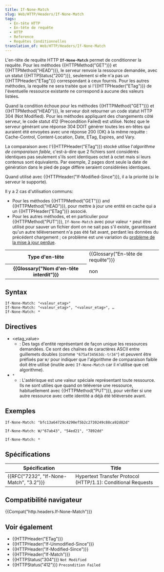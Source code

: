```yaml
---
title: If-None-Match
slug: Web/HTTP/Headers/If-None-Match
tags:
  - En-tête HTTP
  - En-tête de requête
  - HTTP
  - Reference
  - Requêtes Conditionnelles
translation_of: Web/HTTP/Headers/If-None-Match
---
```

L'en-tête de requête HTTP **`If-None-Match`** permet de conditionner la requête. Pour les méthodes {{HTTPMethod("GET")}} et {{HTTPMethod("HEAD")}}, le serveur renvoie la ressource demandée, avec un statut {{HTTPStatus("200")}}, seulement si elle n'a pas un {{HTTPHeader("ETag")}} correspondant à ceux fournis. Pour les autres méthodes, la requête ne sera traitée que si l'{{HTTPHeader("ETag")}} de l'éventuelle ressource existante ne correspond à aucune des valeurs listées.

Quand la condition échoue pour les méthodes {{HTTPMethod("GET")}} et {{HTTPMethod("HEAD")}}, le serveur doit retourner un code statut HTTP 304 (Not Modified). Pour les méthodes appliquant des changements côté serveur, le code statut 412 (Precondition Failed) est utilisé. Notez que le serveur générant une réponse 304 DOIT générer toutes les en-têtes qui auraient été envoyées avec une réponse 200 (OK) à la même requête : Cache-Control, Content-Location, Date, ETag, Expires, and Vary.

La comparaison avec l'{{HTTPHeader("ETag")}} stocké utilise l'_algorithme de comparaison faible_, c'est-à-dire que 2 fichiers sont considérés identiques pas seulement s'ils sont identiques octet à octet mais si leurs contenus sont équivalents. Par exemple, 2 pages dont seule la date de génération dans le pied de page diffère seraient considérées identiques.

Quand utilisé avec {{HTTPHeader("If-Modified-Since")}}, il a la priorité (si le serveur le supporte).

Il y a 2 cas d'utilisation communs:

- Pour les méthodes {{HTTPMethod("GET")}} and {{HTTPMethod("HEAD")}}, pour mettre à jour une entité en cache qui a un {{HTTPHeader("ETag")}} associé.
- Pour les autres méthodes, et en particulier pour {{HTTPMethod("PUT")}}, `If-None-Match` avec pour valeur `*` peut être utilisé pour sauver un fichier dont on ne sait pas s'il existe, garantissant qu'un autre téléversement n'a pas été fait avant, perdant les données du précédent chargement ; ce problème est une variation du [problème de la mise à jour perdue](https://www.w3.org/1999/04/Editing/#3.1).

<table class="properties">
  <tbody>
    <tr>
      <th scope="row">Type d'en-tête</th>
      <td>{{Glossary("En-tête de requête")}}</td>
    </tr>
    <tr>
      <th scope="row">{{Glossary("Nom d'en-tête interdit")}}</th>
      <td>non</td>
    </tr>
  </tbody>
</table>

## Syntax

    If-None-Match: "<valeur_etag>"
    If-None-Match: "<valeur_etag>", "<valeur_etag>", …
    If-None-Match: *

## Directives

- \<etag_value>
  - : Des tags d'entité représentant de façon unique les ressources demandées. Ce sont des chaînes de caractères ASCII entre guillemets doubles (comme `"675af34563dc-tr34"`) et peuvent être préfixés par `W/` pour indiquer que l'algorithme de comparaison faible doit être utilisé (inutile avec `If-None-Match` car il n'utilise que cet algorithme).
- `*`
  - : L'astérisque est une valeur spéciale représentant toute ressource. Ils ne sont utilies que quand on téléverse une ressource, habituellement avec {{HTTPMethod("PUT")}}, pour vérifier si une autre ressource avec cette identité a déjà été téléversée avant.

## Exemples

    If-None-Match: "bfc13a64729c4290ef5b2c2730249c88ca92d82d"

    If-None-Match: W/"67ab43", "54ed21", "7892dd"

    If-None-Match: *

## Spécifications

| Spécification                                        | Title                                                        |
| ---------------------------------------------------- | ------------------------------------------------------------ |
| {{RFC("7232", "If-None-Match", "3.2")}} | Hypertext Transfer Protocol (HTTP/1.1): Conditional Requests |

## Compatibilité navigateur

{{Compat("http.headers.If-None-Match")}}

## Voir également

- {{HTTPHeader("ETag")}}
- {{HTTPHeader("If-Unmodified-Since")}}
- {{HTTPHeader("If-Modified-Since")}}
- {{HTTPHeader("If-Match")}}
- {{HTTPStatus("304")}} `Not Modified`
- {{HTTPStatus("412")}} `Precondition Failed`
